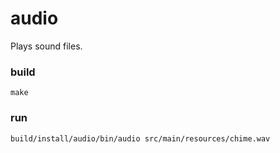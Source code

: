 # audio

Plays sound files.

### build
```
make
```

### run
```
build/install/audio/bin/audio src/main/resources/chime.wav 
```
